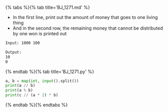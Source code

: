 {% tabs %}{% tab title='BJ_1271.md' %}

* In the first line, print out the amount of money that goes to one living thing
* And in the second row, the remaining money that cannot be distributed by one won is printed out

```txt
Input: 1000 100

Output:
10
0
```

{% endtab %}{% tab title='BJ_1271.py' %}

```py
a, b = map(int, input().split())
print(a // b)
print(a % b)
print(c // (a * 2) * b)
```

{% endtab %}{% endtabs %}
